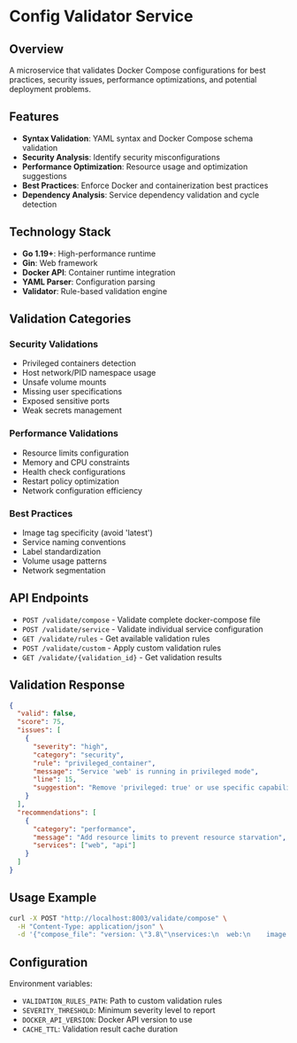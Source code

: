 # Config Validator Service

## Overview
A microservice that validates Docker Compose configurations for best practices, security issues, performance optimizations, and potential deployment problems.

## Features
- **Syntax Validation**: YAML syntax and Docker Compose schema validation
- **Security Analysis**: Identify security misconfigurations
- **Performance Optimization**: Resource usage and optimization suggestions
- **Best Practices**: Enforce Docker and containerization best practices
- **Dependency Analysis**: Service dependency validation and cycle detection

## Technology Stack
- **Go 1.19+**: High-performance runtime
- **Gin**: Web framework
- **Docker API**: Container runtime integration
- **YAML Parser**: Configuration parsing
- **Validator**: Rule-based validation engine

## Validation Categories

### Security Validations
- Privileged containers detection
- Host network/PID namespace usage
- Unsafe volume mounts
- Missing user specifications
- Exposed sensitive ports
- Weak secrets management

### Performance Validations
- Resource limits configuration
- Memory and CPU constraints
- Health check configurations
- Restart policy optimization
- Network configuration efficiency

### Best Practices
- Image tag specificity (avoid 'latest')
- Service naming conventions
- Label standardization
- Volume usage patterns
- Network segmentation

## API Endpoints
- `POST /validate/compose` - Validate complete docker-compose file
- `POST /validate/service` - Validate individual service configuration
- `GET /validate/rules` - Get available validation rules
- `POST /validate/custom` - Apply custom validation rules
- `GET /validate/{validation_id}` - Get validation results

## Validation Response
```json
{
  "valid": false,
  "score": 75,
  "issues": [
    {
      "severity": "high",
      "category": "security",
      "rule": "privileged_container",
      "message": "Service 'web' is running in privileged mode",
      "line": 15,
      "suggestion": "Remove 'privileged: true' or use specific capabilities"
    }
  ],
  "recommendations": [
    {
      "category": "performance",
      "message": "Add resource limits to prevent resource starvation",
      "services": ["web", "api"]
    }
  ]
}
```

## Usage Example
```bash
curl -X POST "http://localhost:8003/validate/compose" \
  -H "Content-Type: application/json" \
  -d '{"compose_file": "version: \"3.8\"\nservices:\n  web:\n    image: nginx:latest"}'
```

## Configuration
Environment variables:
- `VALIDATION_RULES_PATH`: Path to custom validation rules
- `SEVERITY_THRESHOLD`: Minimum severity level to report
- `DOCKER_API_VERSION`: Docker API version to use
- `CACHE_TTL`: Validation result cache duration